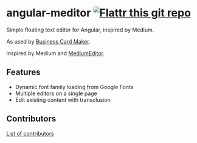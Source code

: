 angular-meditor [![Flattr this git repo](http://api.flattr.com/button/flattr-badge-large.png)](https://flattr.com/submit/auto?user_id=ghinda&url=https://github.com/ghinda/angular-meditor&title=angular-meditor&language=javascript&tags=github&category=software)
===============

Simple floating text editor for Angular, inspired by Medium.

As used by [Business Card Maker](http://bizcardmaker.com/).

Inspired by Medium and [MediumEditor](https://github.com/daviferreira/medium-editor).

Features
--------

* Dynamic font family loading from Google Fonts
* Multiple editors on a single page
* Edit existing content with transclusion

Contributors
------------

[List of contributors](https://github.com/ghinda/angular-meditor/graphs/contributors)
